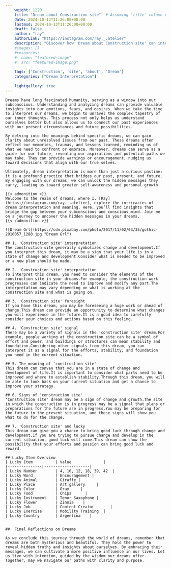 ```yaml
---
    weight: 1220
    title: "Dream about Construction site"  # Assuming 'title' column exists
    date: 2024-10-13T11:26:00+08:00
    lastmod: 2024-10-13T11:26:00+08:00
    draft: false
    author: "ray"
    authorLink: "https://instagram.com/ray._.atelier"
    description: "Discover how 'Dream about Construction site' can interpret your future and uncover its significant meanings in your life."
    #images: []
    #resources:
    #- name: "featured-image"
    #  src: "featured-image.png"
    
    tags: ['Construction', 'site', 'about', 'Dream']
    categories: ["Dream Interpretation"]
    
    lightgallery: true
---
```

    
    Dreams have long fascinated humanity, serving as a window into our subconscious. Understanding and analyzing dreams can provide valuable insights into our emotions, fears, and desires. When we take the time to interpret our dreams, we begin to unravel the complex tapestry of our inner thoughts. This process not only helps us understand ourselves better but also allows us to connect our past experiences with our present circumstances and future possibilities.
    
    By delving into the meanings behind specific dreams, we can gain clarity about unresolved issues from our past. These dreams often reflect our memories, traumas, and lessons learned, reminding us of what we need to confront or embrace. Moreover, dreams can serve as a guide for our future, revealing our aspirations and potential paths we may take. They can provide warnings or encouragement, nudging us toward decisions that align with our true selves.
    
    Ultimately, dream interpretation is more than just a curious pastime; it is a profound practice that bridges our past, present, and future. By engaging with our dreams, we can unlock the hidden messages they carry, leading us toward greater self-awareness and personal growth.
    
    {{< admonition >}}
    Welcome to the realm of dreams, where I, [Ray](https://instagram.com/ray._.atelier), explore the intricacies of dream interpretation and meaning. Here, you’ll find insights that bridge the gap between your subconscious and conscious mind. Join me on a journey to uncover the hidden messages in your dreams.
    {{< /admonition >}}
    
    ![Dream Grl](https://cdn.pixabay.com/photo/2017/11/02/03/35/gothic-2910057_1280.jpg "Dream Grl")
    
    ## 1. 'Construction site' interpretation
    The construction site generally symbolizes change and development.If you interpret this dream, it may be a sign that your life is in a state of change and development.Consider what is needed to be improved or a new plan should be made.
    
    ## 2. 'Construction site' interpretation
    To interpret this dream, you need to consider the elements of the construction site in your dreams.For example, the construction work progresses can indicate the need to improve and modify any part.The interpretation may vary depending on what is working at the construction site and what is going on.
    
    ## 3. 'Construction site' foresight
    If you have this dream, you may be foreseeing a huge work or ahead of change.This dream can provide an opportunity to determine what changes you will experience in the future.It is a good idea to carefully consider your choices and actions based on this feeling.
    
    ## 4. 'Construction site' signal
    There may be a variety of signals in the 'construction site' dream.For example, people working at the construction site can be a symbol of effort and power, and buildings or structures can mean stability and foundation.Considering other signals from this dream, you can interpret it as a signal for the efforts, stability, and foundation you need in the current situation.
    
    ## 5. The meaning of 'construction site'
    This dream can convey that you are in a state of change and development of life.It is important to consider what parts need to be improved and where to establish stability.Through this dream, you will be able to look back on your current situation and get a chance to improve your strategy.
    
    ## 6. Signs of 'construction site'
    'Construction site' dream may be a sign of change and growth.The site in which the construction is in progress may be a signal that plans or preparations for the future are in progress.You may be preparing for the future in the present situation, and these signs will show you what to do for the change.
    
    ## 7. 'Construction site' and lucky
    This dream can give you a chance to bring good luck through change and development.If you are trying to pursue change and develop in the current situation, good luck will come.This dream can show the possibility that your efforts and passion can bring good luck and reward.
    
    ## Lucky Item Overview
    | Lucky Item          | Value              |
    |---------------|--------------------|
    | Lucky Number        | 4, 10, 12, 18, 39, 42  |
    | Lucky Word          | Encouragement |
    | Lucky Animal        | Giraffe |
    | Lucky Place         | Art gallery     |
    | Lucky Color         | Gray     |
    | Lucky Food          | Chips      |
    | Lucky Instrument    | Tenor Saxophone |
    | Lucky Flower        | Zinnia    |
    | Lucky Job           | Content Creator       |
    | Lucky Exercise      | Mobility Training  |
    | Lucky Country       | Argentina    |
    
    
    ##  Final Reflections on Dreams
    
    As we conclude this journey through the world of dreams, remember that dreams are both mysterious and beautiful. They hold the power to reveal hidden truths and insights about ourselves. By embracing their messages, we can cultivate a more positive influence in our lives. Let us live with intention, guided by the wisdom our dreams offer. Together, may we navigate our paths with clarity and purpose.
    
